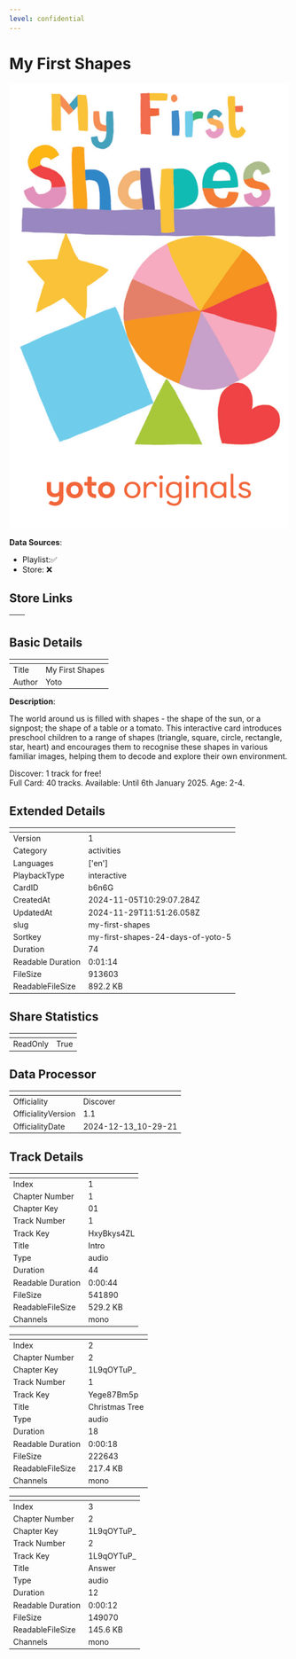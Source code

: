 ```yaml
---
level: confidential
---
```

# My First Shapes 

![card_[b6n6G].png](../../img/cards/card_[b6n6G].png)

**Data Sources**: 

- Playlist:✅
- Store: ❌


## Store Links

| <!-- --> | <!-- --> |
| - | - |


## Basic Details

| <!-- --> | <!-- --> |
| - | - |
| Title | My First Shapes  |
| Author | Yoto |

**Description**:

The world around us is filled with shapes - the shape of the sun, or a signpost; the shape of a table or a tomato. This interactive card introduces preschool children to a range of shapes (triangle, square, circle, rectangle, star, heart) and encourages them to recognise these shapes in various familiar images, helping them to decode and explore their own environment.

Discover: 1 track for free!  
Full Card: 40 tracks. 
Available: Until 6th January 2025. 
Age: 2-4.


## Extended Details

| <!-- --> | <!-- --> |
| - | - |
| Version | 1 |
| Category | activities |
| Languages | ['en'] |
| PlaybackType | interactive |
| CardID | b6n6G |
| CreatedAt | 2024-11-05T10:29:07.284Z |
| UpdatedAt | 2024-11-29T11:51:26.058Z |
| slug | my-first-shapes |
| Sortkey | my-first-shapes-24-days-of-yoto-5 |
| Duration | 74 |
| Readable Duration | 0:01:14 |
| FileSize | 913603 |
| ReadableFileSize | 892.2 KB |


## Share Statistics

| <!-- --> | <!-- --> |
| - | - |
| ReadOnly | True |


## Data Processor

| <!-- --> | <!-- --> |
| - | - |
| Officiality | Discover
| OfficialityVersion | 1.1
| OfficialityDate | 2024-12-13_10-29-21


## Track Details

| <!-- --> | <!-- --> |
| - | - |
| Index | 1 |
| Chapter Number | 1 |
| Chapter Key | 01 |
| Track Number | 1 |
| Track Key | HxyBkys4ZL |
| Title | Intro |
| Type | audio |
| Duration | 44 |
| Readable Duration | 0:00:44 |
| FileSize | 541890 |
| ReadableFileSize | 529.2 KB |
| Channels | mono |

| <!-- --> | <!-- --> |
| - | - |
| Index | 2 |
| Chapter Number | 2 |
| Chapter Key | 1L9qOYTuP_ |
| Track Number | 1 |
| Track Key | Yege87Bm5p |
| Title | Christmas Tree |
| Type | audio |
| Duration | 18 |
| Readable Duration | 0:00:18 |
| FileSize | 222643 |
| ReadableFileSize | 217.4 KB |
| Channels | mono |

| <!-- --> | <!-- --> |
| - | - |
| Index | 3 |
| Chapter Number | 2 |
| Chapter Key | 1L9qOYTuP_ |
| Track Number | 2 |
| Track Key | 1L9qOYTuP_ |
| Title | Answer |
| Type | audio |
| Duration | 12 |
| Readable Duration | 0:00:12 |
| FileSize | 149070 |
| ReadableFileSize | 145.6 KB |
| Channels | mono |


